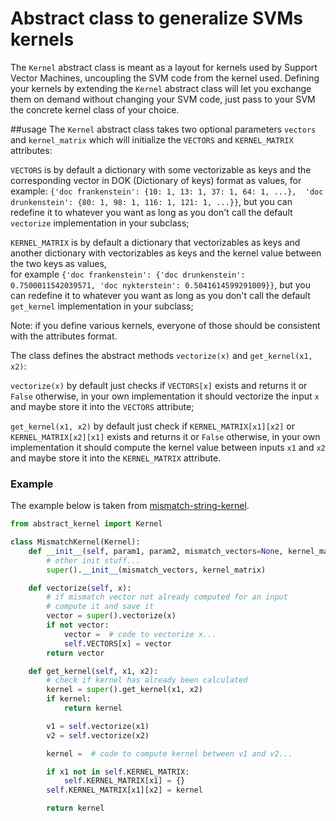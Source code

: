 # Abstract class to generalize SVMs kernels
The `Kernel` abstract class is meant as a layout for kernels used by Support Vector Machines,
uncoupling the SVM code from the kernel used.
Defining your kernels by extending the `Kernel` abstract class will let you exchange them 
on demand without changing your SVM code, just pass to your SVM the concrete kernel class
of your choice.

##usage
The `Kernel` abstract class takes two optional parameters `vectors` and `kernel_matrix` 
which will initialize the `VECTORS` and `KERNEL_MATRIX` attributes:

`VECTORS` is by default a dictionary with some vectorizable as keys 
and the corresponding vector in DOK (Dictionary of keys) format as values, 
for example: `{'doc frankenstein': {10: 1, 13: 1, 37: 1, 64: 1, ...}, 
'doc drunkenstein': {80: 1, 98: 1, 116: 1, 121: 1, ...}}`, but you can 
redefine it to whatever you want as long as you don't call the default
`vectorize` implementation in your subclass; 

`KERNEL_MATRIX` is by default a dictionary that vectorizables as keys and another dictionary 
with vectorizables as keys and the kernel value between the two keys as values,  
for example `{'doc frankenstein': {'doc drunkenstein': 0.7500011542039571, 'doc nykterstein': 0.5041614599291009}}`, 
but you can redefine it to whatever you want as long as you don't call the default
`get_kernel` implementation in your subclass;

Note: if you define various kernels, everyone of those should be consistent with the 
attributes format.

The class defines the abstract methods `vectorize(x)` and `get_kernel(x1, x2)`:

`vectorize(x)` by default just checks if `VECTORS[x]` exists and returns it or 
`False` otherwise, in your own implementation it should vectorize the input `x` 
and maybe store it into the `VECTORS` attribute;

`get_kernel(x1, x2)` by default just check if `KERNEL_MATRIX[x1][x2]` or `KERNEL_MATRIX[x2][x1]` 
exists and returns it or `False` otherwise, in your own implementation it should compute the 
kernel value between inputs `x1` and `x2` and maybe store it into the `KERNEL_MATRIX` attribute.

### Example
The example below is taken from [mismatch-string-kernel][https://pypi.org/project/mismatch-string-kernel/].

```python
from abstract_kernel import Kernel

class MismatchKernel(Kernel):
    def __init__(self, param1, param2, mismatch_vectors=None, kernel_matrix=None):
        # other init stuff...
        super().__init__(mismatch_vectors, kernel_matrix)

    def vectorize(self, x):
        # if mismatch vector not already computed for an input
        # compute it and save it
        vector = super().vectorize(x)
        if not vector:
            vector =  # code to vectorize x...
            self.VECTORS[x] = vector
        return vector

    def get_kernel(self, x1, x2):
        # check if kernel has already been calculated
        kernel = super().get_kernel(x1, x2)
        if kernel:
            return kernel

        v1 = self.vectorize(x1)
        v2 = self.vectorize(x2)

        kernel =  # code to compute kernel between v1 and v2...

        if x1 not in self.KERNEL_MATRIX:
            self.KERNEL_MATRIX[x1] = {}
        self.KERNEL_MATRIX[x1][x2] = kernel

        return kernel
```

[https://pypi.org/project/mismatch-string-kernel/]: https://pypi.org/project/mismatch-string-kernel/